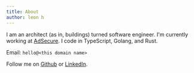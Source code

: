 ```yaml
---
title: About
author: leon h
---
```


I am an architect (as in, buildings) turned software engineer. I'm currently working at [AdSecure](https://www.adsecure.com/). I code in TypeScript, Golang, and Rust.

Email: `hello@<this domain name>`

Follow me on [Github](https://github.com/leonhfr) or [LinkedIn](https://www.linkedin.com/in/leonhollender/).

